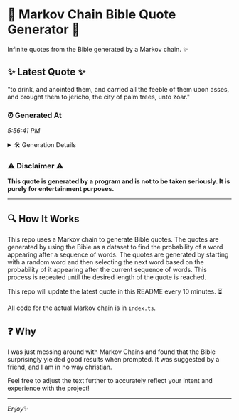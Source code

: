 # 📖 Markov Chain Bible Quote Generator 📖

Infinite quotes from the Bible generated by a Markov chain. ✨

## ✨ Latest Quote ✨
"to drink, and anointed them, and carried all the feeble of them upon asses, and brought them to jericho, the city of palm trees, unto zoar."

### ⏰ Generated At
*5:56:41 PM*

<details>
    <summary>🛠️ Generation Details</summary>
    <p>
        <strong>🌱 Seed:</strong> to<br>
        <strong>🔄 Iterations:</strong> 25<br>
        <strong>📜 Context History:</strong><br>[ to ]: drink,<br>[ to, drink, ]: and<br>[ to, drink,, and ]: anointed<br>[ to, drink,, and, anointed ]: them,<br>[ to, drink,, and, anointed, them, ]: and<br>[ to, drink,, and, anointed, them,, and ]: carried<br>[ drink,, and, anointed, them,, and, carried ]: all<br>[ and, anointed, them,, and, carried, all ]: the<br>[ anointed, them,, and, carried, all, the ]: feeble<br>[ them,, and, carried, all, the, feeble ]: of<br>[ and, carried, all, the, feeble, of ]: them<br>[ carried, all, the, feeble, of, them ]: upon<br>[ all, the, feeble, of, them, upon ]: asses,<br>[ the, feeble, of, them, upon, asses, ]: and<br>[ feeble, of, them, upon, asses,, and ]: brought<br>[ of, them, upon, asses,, and, brought ]: them<br>[ them, upon, asses,, and, brought, them ]: to<br>[ upon, asses,, and, brought, them, to ]: jericho,<br>[ asses,, and, brought, them, to, jericho, ]: the<br>[ and, brought, them, to, jericho,, the ]: city<br>[ brought, them, to, jericho,, the, city ]: of<br>[ them, to, jericho,, the, city, of ]: palm<br>[ to, jericho,, the, city, of, palm ]: trees,<br>[ jericho,, the, city, of, palm, trees, ]: unto<br>[ the, city, of, palm, trees,, unto ]: zoar.<br>
    </p>
</details>

### ⚠️ Disclaimer ⚠️
**This quote is generated by a program and is not to be taken seriously. It is purely for entertainment purposes.**

---

## 🔍 How It Works

This repo uses a Markov chain to generate Bible quotes. The quotes are generated by using the Bible as a dataset to find the probability of a word appearing after a sequence of words. The quotes are generated by starting with a random word and then selecting the next word based on the probability of it appearing after the current sequence of words. This process is repeated until the desired length of the quote is reached.

This repo will update the latest quote in this README every 10 minutes. ⏳

All code for the actual Markov chain is in `index.ts`.

## ❓ Why

I was just messing around with Markov Chains and found that the Bible surprisingly yielded good results when prompted. 
It was suggested by a friend, and I am in no way christian.

Feel free to adjust the text further to accurately reflect your intent and experience with the project!

---

*Enjoy*✨
